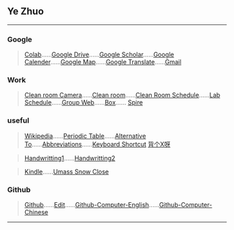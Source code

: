 ## Ye Zhuo
--------------------------------------------------------------------------------------------

### Google

> [Colab](https://colab.research.google.com/)......[Google Drive](https://drive.google.com/drive/u/1/my-drive)......[Google Scholar](https://scholar.google.com/)......[Google Calender](https://calendar.google.com/calendar/render?pli=1#main_7)......[Google Map](https://map.google.com/)......[Google Translate](https://translate.google.com/)......[Gmail](https://gmail.com/)

### Work

> [Clean room Camera](http://nano.pse.umass.edu/?q=webcams-stream)......[Clean room](https://fom.umass.edu/fom/schedule_day?days=7)......[Clean Room Schedule](http://nano.pse.umass.edu/sites/default/files/fom_schedule/)......[Lab Schedule](https://calendar.google.com/calendar/embed?src=q2v02mu0kndabgh1k4nt3jvc2k%40group.calendar.google.com&ctz=America/New_York)......[Group Web](http://www.ecs.umass.edu/ece/jjyang/)......[Box](http://www.umass.edu/it/box)...... [Spire](https://www.spire.umass.edu/psp/heproda/?cmd=login&languageCd=ENG)

### useful

> [Wikipedia](https://www.wikipedia.org/)......[Periodic Table](http://www.ptable.com/)......[Alternative To](http://alternativeto.net/)......[Abbreviations](http://www.abbreviations.com/)......[Keyboard Shortcut](https://shortcutworld.com/)
> [背个X呀](https://faded12.github.io/conversion/)

> [Handwritting1](http://www.cidianwang.com/shufa/)......[Handwritting2](http://www.shufazidian.com/)

> [Kindle](http://kindle-161916.appspot.com)......[Umass Snow Close](http://www.umass.edu/closing/)

### Github

> [Github](https://github.com/ustc12zy/ustc12zy.github.io)......[Edit](https://github.com/ustc12zy/Ye/edit/master/index.md)......[Github-Computer-English](https://github.com/vhf/free-programming-books/blob/master/free-programming-books.md)......[Github-Computer-Chinese](https://github.com/vhf/free-programming-books/blob/master/free-programming-books-zh.md)

  
-----------------------------------------------------------------------------------


